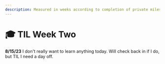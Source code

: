 ```yaml
---
description: Measured in weeks according to completion of private milestones I guess
---
```


# 🎓 TIL Week Two

**8/15/23** I don't really want to learn anything today. Will check back in if I do, but TIL I need a day off.
